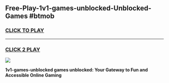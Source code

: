 
## Free-Play-1v1-games-unblocked-Unblocked-Games #btmob
<h3>
<a href="https://news.freeplayer.one?title=1v1-games-unblocked&ref=8M">CLICK TO PLAY</a></h3>
<hr>

<h3>
<a href="https://news.freeplayer.one?title=1v1-games-unblocked&ref=8M">CLICK 2 PLAY</a>
  
</h3>

<a href="https://news.freeplayer.one?title=1v1-games-unblocked&ref=8M"><img src="https://clearcache.store/games.png"></a>


**1v1-games-unblocked games unblocked: Your Gateway to Fun and Accessible Online Gaming**

